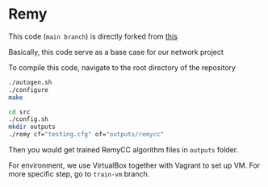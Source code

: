 # Remy

This code (`main branch`) is directly forked from [this](https://github.com/tcpexmachina/remy)

Basically, this code serve as a base case for our network project

To compile this code, navigate to the root directory of the repository

```bash
./autogen.sh
./configure
make

cd src
./config.sh
mkdir outputs
./remy cf="testing.cfg" of="outputs/remycc"
```

Then you would get trained RemyCC algorithm files in `outputs` folder.

For environment, we use VirtualBox together with Vagrant to set up VM. For more specific step, go to `train-vm` branch.
